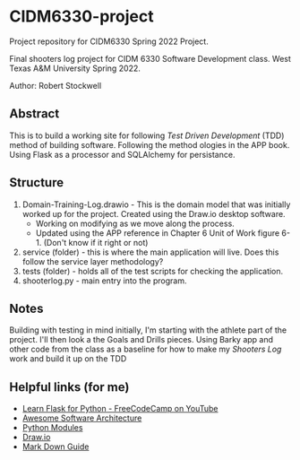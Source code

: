 # CIDM6330-project
Project repository for CIDM6330 Spring 2022 Project.

Final shooters log project for CIDM 6330 Software Development class. West Texas A&M University Spring 2022.

Author: Robert Stockwell

## Abstract

This is to build a working site for following *Test Driven Development* (TDD) method of building software. Following the method ologies in the APP book. Using Flask as a processor and SQLAlchemy for persistance. 

## Structure

1. Domain-Training-Log.drawio - This is the domain model that was initially worked up for the project. Created using the Draw.io desktop software.
    * Working on modifying as we move along the process.
    * Updated using the APP reference in Chapter 6 Unit of Work figure 6-1. (Don't know if it right or not)
2. service (folder) - this is where the main application will live. Does this follow the service layer methodology? 
3. tests (folder) - holds all of the test scripts for checking the application. 
4. shooterlog.py - main entry into the program.


## Notes

Building with testing in mind initially, I'm starting with the athlete part of the project. I'll then look a the Goals and Drills pieces. Using Barky app and other code from the class as a baseline for how to make my *Shooters Log* work and build it up on the TDD 

## Helpful links (for me)

- [Learn Flask for Python - FreeCodeCamp on YouTube](https://www.youtube.com/watch?v=Z1RJmh_OqeA)
- [Awesome Software Architecture](https://awesome-architecture.com/)
- [Python Modules](https://realpython.com/python-modules-packages/)
- [Draw.io](https://app.diagrams.net/)
- [Mark Down Guide](https://www.markdownguide.org/)